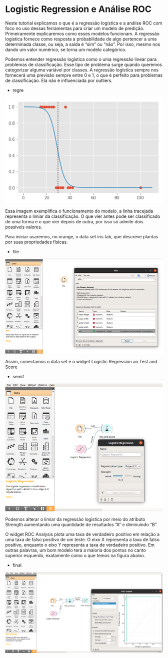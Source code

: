 # Logistic Regression e Análise ROC

Neste tutorial explicamos o que é a regressão logística e a análise ROC com foco no uso dessas ferramentas para criar um modelo de predição.
Primeiramente explicaremos como esses modelos funcionam.
A regressão logística fornece como resposta a probabilidade de algo pertencer a uma determinada classe, ou seja, a saída é “sim” ou “não”. Por isso, mesmo nos dando um valor numérico, se torna um modelo categórico.

Podemos entender regressão logística como o uma regressão linear para problemas de classificação. Esse tipo de problema surge quando queremos categorizar alguma variável por classes. A regressão logística sempre nos fornecerá uma previsão sempre entre 0 e 1, o que é perfeito para problemas de classificação. Ela não é influenciada por outliers.

- regre
<img src="imgs/regre.png" width="600">

Essa imagem exemplifica o funcionamento do modelo, a linha tracejada representa o limiar da classificação. O que vier antes pode ser classificado de uma forma e o que vier depois de outra, por isso só admite dois possíveis valores.


Para iniciar usaremos, no orange, o data set iris.tab, que descreve plantas por suas propriedades físicas.

- file
<img src="imgs/file.png" width="600">

Assim, conectamos o data set e o widget Logistic Regression ao Test and Score

- semif
<img src="imgs/semif.png" width="600">

Podemos alterar o limiar da regressão logística por meio do atributo Strength aumentando uma quantidade de resultados “A” e diminuindo “B”.

O widget ROC Analysis plota uma taxa de verdadeiro positivo em relação a uma taxa de falso positivo de um teste. O eixo X representa a taxa de falso positivo, enquanto o eixo Y representa a taxa de verdadeiro positivo. Em outras palavras, um bom modelo terá a maioria dos pontos no canto superior esquerdo, exatamente como o que temos na figura abaixo.

- final
<img src="imgs/final.png" width="600">
